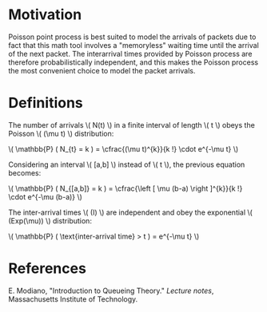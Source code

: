 # Motivation

Poisson point process is best suited to model the arrivals of packets due to fact that this math tool
involves a "memoryless" waiting time until the arrival of the next packet. The interarrival times provided
by Poisson process are therefore probabilistically independent, and this makes the Poisson process the most
convenient choice to model the packet arrivals.

# Definitions

The number of arrivals \\( N(t) \\) in a finite interval of length \\( t \\) obeys the Poisson \\( (\mu t) \\) distribution:

\\( \mathbb{P} ( N_{t} = k ) = \cfrac{(\mu t)^{k}}{k !} \cdot e^{-\mu t} \\)

Considering an interval \\( [a,b] \\) instead of \\( t \\), the previous equation becomes:

\\( \mathbb{P} ( N_{[a,b]} = k ) = \cfrac{\left [ \mu (b-a) \right  ]^{k}}{k !} \cdot e^{-\mu (b-a)} \\)

The inter-arrival times \\( (I) \\) are independent and obey the exponential  \\( (Exp(\mu)) \\)  distribution:

\\( \mathbb{P} ( \text{inter-arrival time} > t ) = e^{-\mu t} \\)


# References

E. Modiano, "Introduction to Queueing Theory." *Lecture notes*, Massachusetts Institute of Technology.

